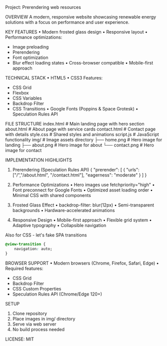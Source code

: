 Project: Prerendering web resources

OVERVIEW
A modern, responsive website showcasing renewable energy solutions with a focus on performance and user experience.

KEY FEATURES
• Modern frosted glass design
• Responsive layout
• Performance optimizations:
  - Image preloading
  - Prerendering
  - Font optimization
  - Blur effect loading states
• Cross-browser compatible
• Mobile-first approach

TECHNICAL STACK
• HTML5
• CSS3 Features:
  - CSS Grid
  - Flexbox
  - CSS Variables
  - Backdrop Filter
  - CSS Transitions
• Google Fonts (Poppins & Space Grotesk)
• Speculation Rules API

FILE STRUCTURE
index.html          # Main landing page with hero section
about.html         # About page with service cards
contact.html       # Contact page with details
style.css         # Shared styles and animations
script.js         # JavaScript functionality
img/              # Image assets directory
  ├── home.png    # Hero image for landing
  ├── about.png   # Hero image for about
  └── contact.png # Hero image for contact

IMPLEMENTATION HIGHLIGHTS

1. Prerendering (Speculation Rules API)
   {
       "prerender": [
           {
               "urls": ["/","/about.html", "/contact.html"],
               "eagerness": "moderate"
           }
       ]
   }

2. Performance Optimizations
   • Hero images use fetchpriority="high"
   • Font preconnect for Google Fonts
   • Optimized asset loading order
   • Minimal CSS with shared components

3. Frosted Glass Effect
   • backdrop-filter: blur(12px)
   • Semi-transparent backgrounds
   • Hardware-accelerated animations

4. Responsive Design
   • Mobile-first approach
   • Flexible grid system
   • Adaptive typography
   • Collapsible navigation

Also for CSS - let's fake SPA transitions

```css
@view-transition {
    navigation: auto;
}
```



BROWSER SUPPORT
• Modern browsers (Chrome, Firefox, Safari, Edge)
• Required features:
  - CSS Grid
  - Backdrop Filter
  - CSS Custom Properties
  - Speculation Rules API (Chrome/Edge 120+)

SETUP
1. Clone repository
2. Place images in img/ directory
3. Serve via web server
4. No build process needed

LICENSE: MIT 